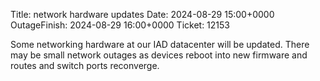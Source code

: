 Title: network hardware updates
Date: 2024-08-29 15:00+0000
OutageFinish: 2024-08-29 16:00+0000
Ticket: 12153

Some networking hardware at our IAD datacenter will be updated.
There may be small network outages as devices reboot into new
firmware and routes and switch ports reconverge.
